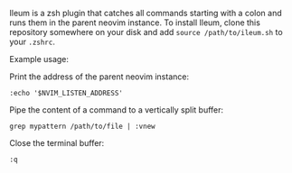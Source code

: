 Ileum is a zsh plugin that catches all commands starting with a colon and runs them in the parent neovim instance. To install Ileum, clone this repository somewhere on your disk and add `source /path/to/ileum.sh` to your `.zshrc`.

Example usage:

Print the address of the parent neovim instance:
```
:echo '$NVIM_LISTEN_ADDRESS'
```

Pipe the content of a command to a vertically split buffer:
```
grep mypattern /path/to/file | :vnew
```

Close the terminal buffer:
```
:q
```

